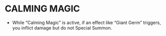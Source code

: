 
# CALMING MAGIC

*   While “Calming Magic” is active, if an effect like “Giant Germ” triggers, you inflict damage but do not Special Summon.

  